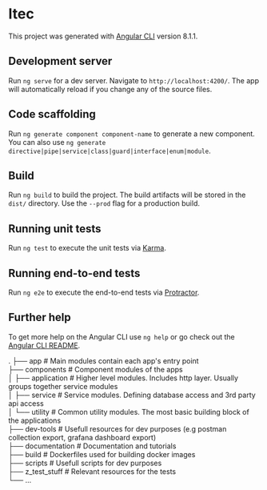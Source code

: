 # Itec

This project was generated with [Angular CLI](https://github.com/angular/angular-cli) version 8.1.1.

## Development server

Run `ng serve` for a dev server. Navigate to `http://localhost:4200/`. The app will automatically reload if you change any of the source files.

## Code scaffolding

Run `ng generate component component-name` to generate a new component. You can also use `ng generate directive|pipe|service|class|guard|interface|enum|module`.

## Build

Run `ng build` to build the project. The build artifacts will be stored in the `dist/` directory. Use the `--prod` flag for a production build.

## Running unit tests

Run `ng test` to execute the unit tests via [Karma](https://karma-runner.github.io).

## Running end-to-end tests

Run `ng e2e` to execute the end-to-end tests via [Protractor](http://www.protractortest.org/).

## Further help

To get more help on the Angular CLI use `ng help` or go check out the [Angular CLI README](https://github.com/angular/angular-cli/blob/master/README.md).

 .
    ├── app                      # Main modules contain each app's entry point <br/>
    ├── components               # Component modules of the apps <br/>
    │   ├── application          # Higher level modules. Includes http layer. Usually groups together service modules <br/>
    │   ├── service              # Service modules. Defining database access and 3rd party api access <br/>
    │   └── utility              # Common utility modules. The most basic building block of the applications <br/>
    ├── dev-tools                # Usefull resources for dev purposes (e.g postman collection export, grafana dashboard export) <br/>
    ├── documentation            # Documentation and tutorials  <br/>
    ├── build                    # Dockerfiles used for building docker images <br/>
    ├── scripts                  # Usefull scripts for dev purposes <br/>
    ├── z_test_stuff             # Relevant resources for the tests <br/>
    └── ... <br/>